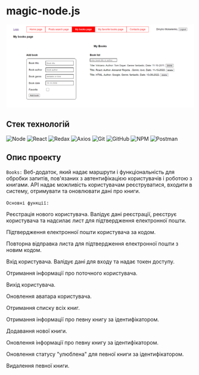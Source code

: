 # magic-node.js

![Node.js](./assets/BooksAPI.png)

## Стек технологій

![Node](https://img.shields.io/badge/Node%20js-339933?style=for-the-badge&logo=nodedotjs&logoColor=white)
![React](https://img.shields.io/badge/React-20232A?style=for-the-badge&logo=react&logoColor=61DAFB)
![Redax](https://img.shields.io/badge/Redux-593D88?style=for-the-badge&logo=redux&logoColor=white)
![Axios](https://img.shields.io/badge/axios-671ddf?&style=for-the-badge&logo=axios&logoColor=white)
![Git](https://img.shields.io/badge/git-%23F05033.svg?style=for-the-badge&logo=git&logoColor=white)
![GitHub](https://img.shields.io/badge/github-%23121011.svg?style=for-the-badge&logo=github&logoColor=white)
![NPM](https://img.shields.io/badge/NPM-%23000000.svg?style=for-the-badge&logo=npm&logoColor=white)
![Postman](https://img.shields.io/badge/Postman-FF6C37?style=for-the-badge&logo=Postman&logoColor=white)

## Опис проекту

`Books:` Веб-додаток, який надає маршрути і функціональність для обробки запитів, пов'язаних з автентифікацією користувачів і роботою з книгами. API надає можливість користувачам реєструватися, входити в систему, отримувати та оновлювати дані про книги.

`Основні функції:`

Реєстрація нового користувача. Валідує дані реєстрації, реєструє користувача та надсилає лист для підтвердження електронної пошти.

Підтвердження електронної пошти користувача за кодом.

Повторна відправка листа для підтвердження електронної пошти з новим кодом.

Вхід користувача. Валідує дані для входу та надає токен доступу.

Отримання інформації про поточного користувача.

Вихід користувача.

Оновлення аватара користувача.

Отримання списку всіх книг.

Отримання інформації про певну книгу за ідентифікатором.

Додавання нової книги.

Оновлення інформації про певну книгу за ідентифікатором.

Оновлення статусу "улюблена" для певної книги за ідентифікатором.

Видалення певної книги.
